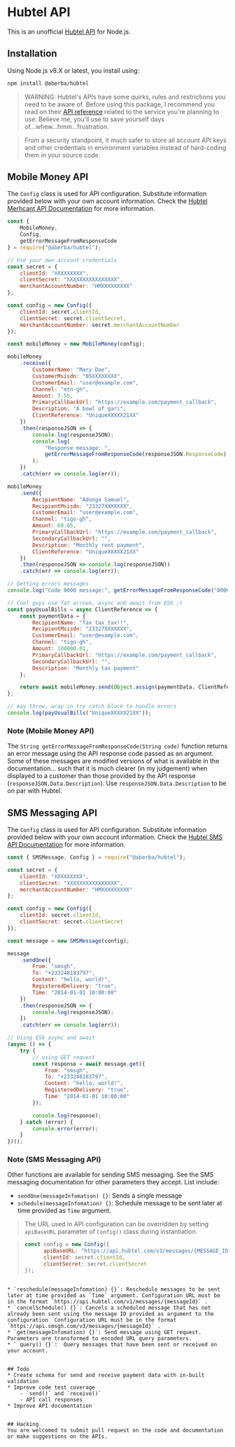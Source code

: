 # Hubtel API
This is an unofficial [Hubtel API](https://hubtel.com) for Node.js.

## Installation
Using Node.js v8.X or latest, you install using:

```sh
npm install @aberba/hubtel
```

> WARNING: Hubtel's APIs have some quirks, rules and restrictions you need to be aware of. Before using this package, I recommend you read on their [API reference](https://developers.hubtel.com/v1.0/reference) related to the service you're planning to use. Believe me, you'll use to save yourself days of...whew...hmm...frustration. 

> From a security standpoint, it much safer to store all account API keys and other credentials in environment variables instead of hard-coding them in your source code.


## Mobile Money API
The `Config` class is used for API configuration. Substitute information provided below with your own account information. Check the [Hubtel Merhcant API Documentation](https://developers.hubtel.com/documentations/merchant-account-api) for more information.

```js
const {
    MobileMoney,
    Config,
    getErrorMessageFromResponseCode
} = require("@aberba/hubtel");

// Use your own account credentials
const secret = {
    clientId: "XXXXXXXXX",
    clientSecret: "XXXXXXXXXXXXXXXX",
    merchantAccountNumber: "HMXXXXXXXXX"
};

const config = new Config({
    clientId: secret.clientId,
    clientSecret: secret.clientSecret,
    merchantAccountNumber: secret.merchantAccountNumber
});

const mobileMoney = new MobileMoney(config);

mobileMoney
    .receive({
        CustomerName: "Mary Doe",
        CustomerMsisdn: "05XXXXXXXX",
        CustomerEmail: "user@example.com",
        Channel: "mtn-gh",
        Amount: 7.55,
        PrimaryCallbackUrl: "https://example.com/payment_callback",
        Description: "A bowl of gari",
        ClientReference: "UniqueXXXXX21XX"
    })
    .then(responseJSON => {
        console.log(responseJSON);
        console.log(
            "Response message: ",
            getErrorMessageFromResponseCode(responseJSON.ResponseCode)
        );
    })
    .catch(err => console.log(err));

mobileMoney
    .send({
        RecipientName: "Adongo Samuel",
        RecipientMsisdn: "23327XXXXXXX",
        CustomerEmail: "user@example.com",
        Channel: "tigo-gh",
        Amount: 60.05,
        PrimaryCallbackUrl: "https://example.com/payment_callback",
        SecondaryCallbackUrl: "",
        Description: "Monthly rent payment",
        ClientReference: "UniqueXXXXX21XX"
    })
    .then(responseJSON => console.log(responseJSON))
    .catch(err => console.log(err));

// Getting errors messages
console.log("Code 0000 message:", getErrorMessageFromResponseCode("0000"));

// Cool guys use fat arrows, async and await from ES6 ;)
const payUsualBills = async ClientReference => {
    const paymentData = {
        RecipientName: "Tax tax tax!!",
        RecipientMsisdn: "23327XXXXXXX",
        CustomerEmail: "user@example.com",
        Channel: "tigo-gh",
        Amount: 100000.01,
        PrimaryCallbackUrl: "https://example.com/payment_callback",
        SecondaryCallbackUrl: "",
        Description: "Monthly tax payment"
    };

    return await mobileMoney.send(Object.assign(paymentData, ClientReference)); // object destructuring in future
};

// may throw, wrap in try catch block to handle errors
console.log(payUsualBills("UniqueXXXXX21XX"));
```

### Note (Mobile Money API)
The `String getErrorMessageFromResponseCode(String code)` function returns an error message using the API response code passed as an argument. Some of these messages are modified versions of what is available in the documentation... such that it is much clearer (in my judgement) when displayed to a customer than those provided by the API response (`responseJSON.Data.Description`). Use `responseJSON.Data.Description` to be on par with Hubtel.


## SMS Messaging API
The `Config` class is used for API configuration. Substitute information provided below with your own account information. Check the [Hubtel SMS API Documentation](https://developers.hubtel.com/documentations/sendmessage) for more information.

```js
const { SMSMessage, Config } = require("@aberba/hubtel");

const secret = {
    clientId: "XXXXXXXXX",
    clientSecret: "XXXXXXXXXXXXXXXX",
    merchantAccountNumber: "HMXXXXXXXXX"
};

const config = new Config({
    clientId: secret.clientId,
    clientSecret: secret.clientSecret
});

const message = new SMSMessage(config);

message
    .sendOne({
        From: "smsgh",
        To: "+233248183797",
        Content: "hello, world!",
        RegisteredDelivery: "true",
        Time: "2014-01-01 10:00:00"
    })
    .then(responseJSON => {
        console.log(responseJSON);
    })
    .catch(err => console.log(err));

// Using ES6 async and await
(async () => {
    try {
        // using GET request
        const response = await message.get({
            From: "smsgh",
            To: "+233248183797",
            Content: "hello, world!",
            RegisteredDelivery: "true",
            Time: "2014-01-01 10:00:00"
        });

        console.log(response);
    } catch (error) {
        console.error(error);
    }
})();
```

### Note (SMS Messaging API)
Other functions are available for sending SMS messaging. See the SMS messaging documentation for other parameters they accept.  List include:

* `sendOne(messageInfomation) {}`: Sends a single message
* `schedule(messageInfomation) {}`: Schedule message to be sent later at time provided as `Time` argument.

> The URL used in API configuration can be overridden by setting `apiBaseURL` parameter of `Config()` class during instantiation.

> ```js
> const config = new Config({
>       apiBaseURL: "https://api.hubtel.com/v1/messages/{MESSAGE_ID}",
>       clientId: secret.clientId,
>       clientSecret: secret.clientSecret
> });
```

* `reschedule(messageInfomation) {}`: Reschedule messages to be sent later at time provided as `Time` argument. Configuration URL must be in the format `https://api.hubtel.com/v1/messages/{messageId}` .
* `cancelSchedule() {}`: Cancels a scheduled message that has not already been sent using the message ID provided as argument to the configuration  Configuration URL must be in the format `https://api.smsgh.com/v3/messages/{messageId}` .
* `get(messageInfomation) {}`: Send message using GET request. Parameters are transformed to encoded URL query parameters.
* ` query() {}`:  Query messages that have been sent or received on your account.


## Todo
* Create schema for send and receive payment data with in-built validation
* Improve code test coverage
    - `send()` and `receive()`
    - API call responses
* Improve API documentation


## Hacking
You are welcomed to submit pull request on the code and documentation or make suggestions on the APIs.

